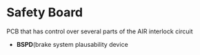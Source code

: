 # Safety Board
PCB that has control over several parts of the AIR interlock circuit
* **BSPD**(brake system plausability device
                
